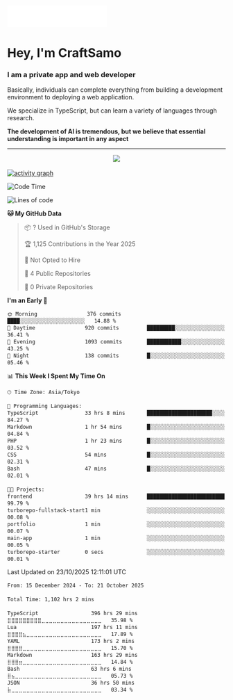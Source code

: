 <img src="images/header.svg"></img>

# Hey, I'm CraftSamo

### I am a private app and web developer

Basically, individuals can complete everything from building a development
environment to deploying a web application.

We specialize in TypeScript, but can learn a variety of languages through
research.

**The development of AI is tremendous, but we believe that essential
understanding is important in any aspect**

---

<p align="center">
  <img alig src="https://github-profile-trophy.vercel.app/?username=craftsamo&theme=onedark&column=-1" />
</p>

[![activity graph](https://github-readme-activity-graph.vercel.app/graph?username=craftsamo&theme=github-dark-dimmed&custom_title=Guilyx%20Activity%20Graph&hide_border=true)](https://github.com/ashutosh00710/github-readme-activity-graph)

<!--START_SECTION:waka-->
![Code Time](http://img.shields.io/badge/Code%20Time-1%2C102%20hrs%202%20mins-blue)

![Lines of code](https://img.shields.io/badge/From%20Hello%20World%20I%27ve%20Written-647.6%20thousand%20lines%20of%20code-blue)

**🐱 My GitHub Data** 

> 📦 ? Used in GitHub's Storage 
 > 
> 🏆 1,125 Contributions in the Year 2025
 > 
> 🚫 Not Opted to Hire
 > 
> 📜 4 Public Repositories 
 > 
> 🔑 0 Private Repositories 
 > 
**I'm an Early 🐤** 

```text
🌞 Morning                376 commits         ████░░░░░░░░░░░░░░░░░░░░░   14.88 % 
🌆 Daytime                920 commits         █████████░░░░░░░░░░░░░░░░   36.41 % 
🌃 Evening                1093 commits        ███████████░░░░░░░░░░░░░░   43.25 % 
🌙 Night                  138 commits         █░░░░░░░░░░░░░░░░░░░░░░░░   05.46 % 
```


📊 **This Week I Spent My Time On** 

```text
🕑︎ Time Zone: Asia/Tokyo

💬 Programming Languages: 
TypeScript               33 hrs 8 mins       █████████████████████░░░░   84.27 % 
Markdown                 1 hr 54 mins        █░░░░░░░░░░░░░░░░░░░░░░░░   04.84 % 
PHP                      1 hr 23 mins        █░░░░░░░░░░░░░░░░░░░░░░░░   03.52 % 
CSS                      54 mins             █░░░░░░░░░░░░░░░░░░░░░░░░   02.31 % 
Bash                     47 mins             █░░░░░░░░░░░░░░░░░░░░░░░░   02.01 % 

🐱‍💻 Projects: 
frontend                 39 hrs 14 mins      █████████████████████████   99.79 % 
turborepo-fullstack-start1 min               ░░░░░░░░░░░░░░░░░░░░░░░░░   00.08 % 
portfolio                1 min               ░░░░░░░░░░░░░░░░░░░░░░░░░   00.07 % 
main-app                 1 min               ░░░░░░░░░░░░░░░░░░░░░░░░░   00.05 % 
turborepo-starter        0 secs              ░░░░░░░░░░░░░░░░░░░░░░░░░   00.01 % 
```


 Last Updated on 23/10/2025 12:11:01 UTC
<!--END_SECTION:waka-->

<!--START_SECTION:waka-simple-->

```text
From: 15 December 2024 - To: 21 October 2025

Total Time: 1,102 hrs 2 mins

TypeScript                 396 hrs 29 mins ⣿⣿⣿⣿⣿⣿⣿⣿⣿⣀⣀⣀⣀⣀⣀⣀⣀⣀⣀⣀⣀⣀⣀⣀⣀   35.98 %
Lua                        197 hrs 11 mins ⣿⣿⣿⣿⣦⣀⣀⣀⣀⣀⣀⣀⣀⣀⣀⣀⣀⣀⣀⣀⣀⣀⣀⣀⣀   17.89 %
YAML                       173 hrs 2 mins  ⣿⣿⣿⣿⣀⣀⣀⣀⣀⣀⣀⣀⣀⣀⣀⣀⣀⣀⣀⣀⣀⣀⣀⣀⣀   15.70 %
Markdown                   163 hrs 29 mins ⣿⣿⣿⣶⣀⣀⣀⣀⣀⣀⣀⣀⣀⣀⣀⣀⣀⣀⣀⣀⣀⣀⣀⣀⣀   14.84 %
Bash                       63 hrs 6 mins   ⣿⣦⣀⣀⣀⣀⣀⣀⣀⣀⣀⣀⣀⣀⣀⣀⣀⣀⣀⣀⣀⣀⣀⣀⣀   05.73 %
JSON                       36 hrs 50 mins  ⣷⣀⣀⣀⣀⣀⣀⣀⣀⣀⣀⣀⣀⣀⣀⣀⣀⣀⣀⣀⣀⣀⣀⣀⣀   03.34 %
```

<!--END_SECTION:waka-simple-->
